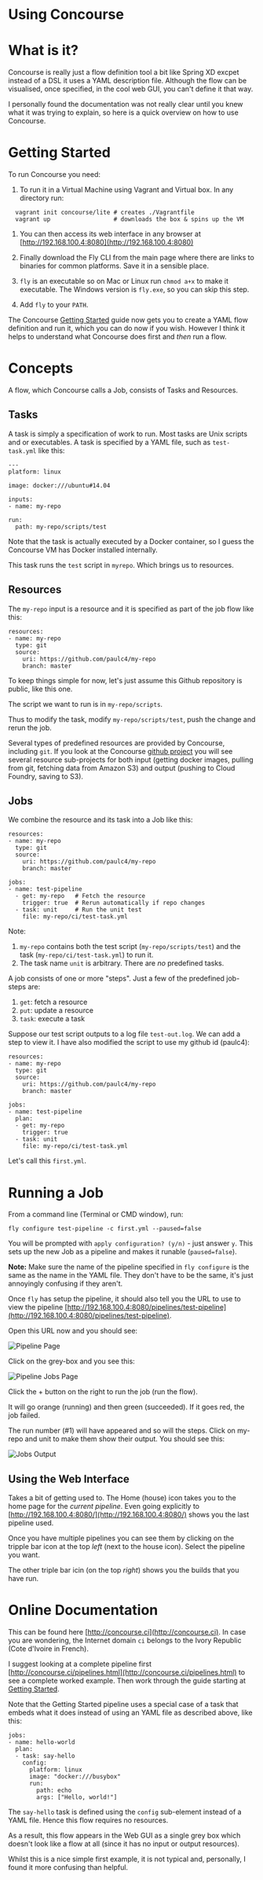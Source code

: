 # Using Concourse

# What is it?

Concourse is really just a flow definition tool a bit like Spring XD excpet instead of a DSL it uses a YAML description file. Although the flow can be visualised, once specified, in the cool web GUI, you can't define it that way.

I personally found the documentation was not really clear until you knew what it was trying to explain, so here is a quick overview on how to use Concourse.

# Getting Started

To run Concourse you need:

1. To run it in a Virtual Machine using Vagrant and Virtual box. In any directory run:
 
```
  vagrant init concourse/lite # creates ./Vagrantfile
  vagrant up                  # downloads the box & spins up the VM
```

1. You can then access its web interface in any browser at [http://192.168.100.4:8080](http://192.168.100.4:8080)

1. Finally download the Fly CLI from the main page where there are links to binaries for common platforms.  Save it in a sensible place.

1. `fly` is an executable so on Mac or Linux run `chmod a+x` to make it executable.  The Windows version is `fly.exe`, so you can skip this step.

1. Add `fly` to your `PATH`.

The Concourse [Getting Started](http://concourse.ci/getting-started.html) guide now gets you to create a YAML flow definition and run it, which you can do now if you wish.   However I think it helps to understand what Concourse does first and _then_ run a flow.

# Concepts

A flow, which Concourse calls a Job, consists of Tasks and Resources.

## Tasks

A task is simply a specification of work to run.  Most tasks are Unix scripts and or executables.  A task is specified by a YAML file, such as `test-task.yml` like this:

```
---
platform: linux

image: docker:///ubuntu#14.04

inputs:
- name: my-repo

run:
  path: my-repo/scripts/test
```

Note that the task is actually executed by a Docker container, so I guess the Concourse VM has Docker installed internally.

This task runs the `test` script in `myrepo`.  Which brings us to resources.

## Resources

The `my-repo` input is a resource and it is specified as part of the job flow like this:

```
resources:
- name: my-repo
  type: git
  source:
    uri: https://github.com/paulc4/my-repo
    branch: master
``` 

To keep things simple for now, let's just assume this Github repository is public, like this one.

The script we want to run is in `my-repo/scripts`.

Thus to modify the task, modify `my-repo/scripts/test`, push the change and rerun the job.

Several types of predefined resources are provided by Concourse, including `git`.  If you look at the Concourse [github project](https://github.com/concourse?query=resource) you will see several resource sub-projects for both input (getting docker images, pulling from git, fetching data from Amazon S3) and output (pushing to Cloud Foundry, saving to S3).

## Jobs

We combine the resource and its task into a Job like this:

```
resources:
- name: my-repo
  type: git
  source:
    uri: https://github.com/paulc4/my-repo
    branch: master

jobs:
- name: test-pipeline
  - get: my-repo   # Fetch the resource
    trigger: true  # Rerun automatically if repo changes
  - task: unit     # Run the unit test
    file: my-repo/ci/test-task.yml
```

Note:

1. `my-repo` contains both the test script (`my-repo/scripts/test`) and the task (`my-repo/ci/test-task.yml`) to run it.
1. The task name `unit` is arbitrary.  There are _no_ predefined tasks.

A job consists of one or more "steps".  Just a few of the predefined job-steps are:

1. `get`: fetch a resource
1. `put`: update a resource
1. `task`: execute a task

Suppose our test script outputs to a log file `test-out.log`.  We can add a step to view it.  I have also modified the script to use my github id (paulc4):

```
resources:
- name: my-repo
  type: git
  source:
    uri: https://github.com/paulc4/my-repo
    branch: master

jobs:
- name: test-pipeline
  plan:
  - get: my-repo
    trigger: true
  - task: unit
    file: my-repo/ci/test-task.yml
```

Let's call this `first.yml`.

# Running a Job

From a command line (Terminal or CMD window), run:

```
fly configure test-pipeline -c first.yml --paused=false
```

You will be prompted with `apply configuration? (y/n)` - just answer `y`.  This sets up the new Job as a pipeline and makes it runable (`paused=false`).

__Note:__ Make sure the name of the pipeline specified in `fly configure` is the same as the name in the YAML file.  They don't have to be the same, it's just annoyingly confusing if they aren't.

Once `fly` has setup the pipeline, it should also tell you the URL to use to view the pipeline [http://192.168.100.4:8080/pipelines/test-pipeline](http://192.168.100.4:8080/pipelines/test-pipeline).

Open this URL now and you should see:

![Pipeline Page](https://github.com/paulc4/my-repo/blob/master/screenshots/pipeline-page.png)

Click on the grey-box and you see this:

![Pipeline Jobs Page](https://github.com/paulc4/my-repo/blob/master/screenshots/pipeline-jobs-page.png)

Click the + button on the right to run the job (run the flow).

It will go orange (running) and then green (succeeded).  If it goes red, the job failed.

The run number (#1) will have appeared and so will the steps.  Click on my-repo and unit to make them show their output.  You should see this:

![Jobs Output](https://github.com/paulc4/my-repo/blob/master/screenshots/job-output.png)

## Using the Web Interface

Takes a bit of getting used to.  The Home (house) icon takes you to the home page for the _current pipeline_.  Even going explicitly to [http://192.168.100.4:8080/](http://192.168.100.4:8080/) shows you the last pipeline used.

Once you have multiple pipelines you can see them by clicking on the tripple bar icon at the top _left_ (next to the house icon).  Select the pipeline you want.

The other triple bar icin (on the top _right_) shows you the builds that you have run.

# Online Documentation

This can be found here [http://concourse.ci](http://concourse.ci).  In case you are wondering, the Internet domain `ci` belongs to the Ivory Republic (Cote d'Ivoire in French).

I suggest looking at a complete pipeline first [http://concourse.ci/pipelines.html](http://concourse.ci/pipelines.html) to see a complete worked example.  Then work through the guide starting at [Getting Started](http://concourse.ci/getting-started.html).

Note that the Getting Started pipeline uses a special case of a task that embeds what it does instead of using an YAML file as described above, like this:

``` 
jobs:
- name: hello-world
  plan:
  - task: say-hello
    config:
      platform: linux
      image: "docker:///busybox"
      run:
        path: echo
        args: ["Hello, world!"]
```

The `say-hello` task is defined using the `config` sub-element instead of a YAML file.  Hence this flow requires no resources.

As a result, this flow appears in the Web GUI as a single grey box which doesn't look like a flow at all (since it has no input or output resources).

Whilst this is a nice simple first example, it is not typical and, personally, I found it more confusing than helpful.












 
